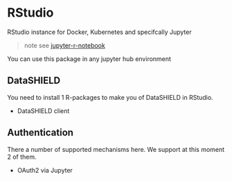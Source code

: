 # RStudio
RStudio instance for Docker, Kubernetes and specifcally Jupyter

> note see [jupyter-r-notebook](https://hub.docker.com/r/jupyter/r-notebook)

You can use this package in any jupyter hub environment

## DataSHIELD
You need to install 1 R-packages to make you of DataSHIELD in RStudio.
- DataSHIELD client

## Authentication
There a number of supported mechanisms here. We support at this moment 2 of them.
- OAuth2 via Jupyter